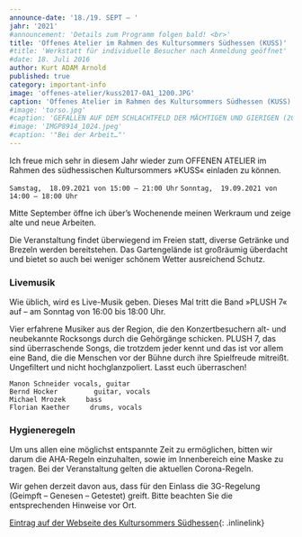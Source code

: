 ```yaml
---
announce-date: '18./19. SEPT – '
jahr: '2021'
#announcement: 'Details zum Programm folgen bald! <br>'
title: 'Offenes Atelier im Rahmen des Kultursommers Südhessen (KUSS)'
#title: 'Werkstatt für individuelle Besucher nach Anmeldung geöffnet'
#date: 18. Juli 2016
author: Kurt ADAM Arnold
published: true
category: important-info
image: 'offenes-atelier/kuss2017-0A1_1200.JPG'
caption: 'Offenes Atelier im Rahmen des Kultursommers Südhessen (KUSS)'
#image: 'torso.jpg'
#caption: 'GEFALLEN AUF DEM SCHLACHTFELD DER MÄCHTIGEN UND GIERIGEN (2016), gearbeitet aus drei mitteinander verbundenen Fichtestämmen'
#image: 'IMGP8914_1024.jpeg'
#caption: '"Bei der Arbeit…"'
---
```


Ich freue mich sehr in diesem Jahr wieder zum OFFENEN ATELIER im Rahmen des südhessischen Kultursommers »KUSS« einladen zu können.
 
`Samstag,  18.09.2021 von 15:00 – 21:00 Uhr`
`Sonntag,  19.09.2021 von 14:00 – 18:00 Uhr`

Mitte September öffne ich über’s Wochenende meinen Werkraum und zeige alte und neue Arbeiten.
 
Die Veranstaltung findet überwiegend im Freien statt, diverse Getränke und Brezeln werden bereitstehen. Das Gartengelände ist großräumig überdacht und bietet so auch bei weniger schönem Wetter ausreichend Schutz.
 


### Livemusik

Wie üblich, wird es Live-Musik geben. Dieses Mal tritt die Band »PLUSH 7« auf – am Sonntag von 16:00 bis 18:00 Uhr.
 
Vier erfahrene Musiker aus der Region, die den Konzertbesuchern alt- und neubekannte Rocksongs durch die Gehörgänge schicken. PLUSH 7, das sind überraschende Songs, die trotzdem jeder kennt und das ist vor allem eine Band, die die Menschen vor der Bühne durch ihre Spielfreude mitreißt. Ungefiltert und nicht hochglanzpoliert. Lasst euch überraschen!

```
Manon Schneider vocals, guitar
Bernd Hocker         guitar, vocals
Michael Mrozek     bass
Florian Kaether     drums, vocals
```
 
 

 
### Hygieneregeln
 
Um uns allen eine möglichst entspannte Zeit zu ermöglichen, bitten wir darum die AHA-Regeln einzuhalten, sowie im Innenbereich eine Maske zu tragen. Bei der Veranstaltung gelten die aktuellen Corona-Regeln.
 
Wir gehen derzeit davon aus, dass für den Einlass die 3G-Regelung (Geimpft – Genesen – Getestet) greift. Bitte beachten Sie die entsprechenden Hinweise vor Ort.


[Eintrag auf der Webseite des Kultursommers Südhessen](https://www.kultursommer-suedhessen.de/tage-der-offenen-ateliers/veranstaltung/kurt-adam-arnold-werkraum-in-der-illertstrasse-kurt-adam-arnold/1815){: .inlinelink}


